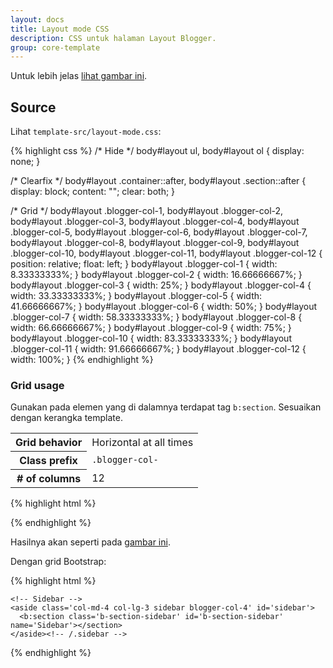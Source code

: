 ```yaml
---
layout: docs
title: Layout mode CSS
description: CSS untuk halaman Layout Blogger.
group: core-template
---
```


Untuk lebih jelas <a href="#" data-toggle="modal" data-target="#modalImgBloggerLayout">lihat gambar ini</a>.

## Source

Lihat `template-src/layout-mode.css`:

{% highlight css %}
/* Hide */
body#layout ul,
body#layout ol {
  display: none;
}

/* Clearfix */
body#layout .container::after,
body#layout .section::after {
  display: block;
  content: "";
  clear: both;
}

/* Grid */
body#layout .blogger-col-1,
body#layout .blogger-col-2,
body#layout .blogger-col-3,
body#layout .blogger-col-4,
body#layout .blogger-col-5,
body#layout .blogger-col-6,
body#layout .blogger-col-7,
body#layout .blogger-col-8,
body#layout .blogger-col-9,
body#layout .blogger-col-10,
body#layout .blogger-col-11,
body#layout .blogger-col-12 {
  position: relative;
  float: left;
}
body#layout .blogger-col-1 {
  width: 8.33333333%;
}
body#layout .blogger-col-2 {
  width: 16.66666667%;
}
body#layout .blogger-col-3 {
  width: 25%;
}
body#layout .blogger-col-4 {
  width: 33.33333333%;
}
body#layout .blogger-col-5 {
  width: 41.66666667%;
}
body#layout .blogger-col-6 {
  width: 50%;
}
body#layout .blogger-col-7 {
  width: 58.33333333%;
}
body#layout .blogger-col-8 {
  width: 66.66666667%;
}
body#layout .blogger-col-9 {
  width: 75%;
}
body#layout .blogger-col-10 {
  width: 83.33333333%;
}
body#layout .blogger-col-11 {
  width: 91.66666667%;
}
body#layout .blogger-col-12 {
  width: 100%;
}
{% endhighlight %}

### Grid usage

Gunakan pada elemen yang di dalamnya terdapat tag `b:section`. Sesuaikan dengan kerangka template.

<table class="table table-bordered table-striped table-responsive">
  <tbody>
    <tr>
      <th class="text-nowrap" scope="row">Grid behavior</th>
      <td>Horizontal at all times</td>
    </tr>
    <tr>
      <th class="text-nowrap" scope="row">Class prefix</th>
      <td><code>.blogger-col-</code></td>
    </tr>
    <tr>
      <th class="text-nowrap" scope="row"># of columns</th>
      <td>12</td>
    </tr>
  </tbody>
</table>

{% highlight html %}
<div class='container'>
  <!-- Main -->
  <main class='main blogger-col-8' id='main'>
    <b:section class='b-section-main' id='b-section-main' maxwidgets='1' name='Main' showaddelement='no'></b:section>
  </main><!-- /.main -->

  <!-- Sidebar -->
  <aside class='sidebar blogger-col-4' id='sidebar'>
    <b:section class='b-section-sidebar' id='b-section-sidebar' name='Sidebar'></section>
  </aside><!-- /.sidebar -->
</div>
{% endhighlight %}

Hasilnya akan seperti pada <a href="#" data-toggle="modal" data-target="#modalImgBloggerLayoutGridExample">gambar ini</a>.

Dengan grid Bootstrap:

{% highlight html %}
<div class='container'>
  <div class='row'>
    <!-- Main -->
    <main class='col-md-8 col-lg-9 main blogger-col-8' id='main'>
      <b:section class='b-section-main' id='b-section-main' maxwidgets='1' name='Main' showaddelement='no'></b:section>
    </main><!-- /.main -->

    <!-- Sidebar -->
    <aside class='col-md-4 col-lg-3 sidebar blogger-col-4' id='sidebar'>
      <b:section class='b-section-sidebar' id='b-section-sidebar' name='Sidebar'></section>
    </aside><!-- /.sidebar -->
  </div><!-- /.row -->
</div><!-- /.container -->
{% endhighlight %}
